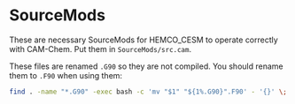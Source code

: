 # SourceMods

These are necessary SourceMods for HEMCO_CESM to operate correctly with CAM-Chem. Put them in `SourceMods/src.cam`.

These files are renamed `.G90` so they are not compiled. You should rename them to `.F90` when using them:

```bash
find . -name "*.G90" -exec bash -c 'mv "$1" "${1%.G90}".F90' - '{}' \;
```